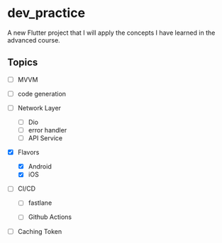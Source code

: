 # dev_practice

A new Flutter project that I will apply the concepts I have learned in the advanced course.

## Topics
- [ ] MVVM

- [ ] code generation

- [ ] Network Layer
    - [ ] Dio
    - [ ] error handler
    - [ ] API Service

- [x] Flavors
    - [x] Android
    - [x] iOS

- [ ] CI/CD
    - [ ] fastlane
    - [ ] Github Actions


- [ ] Caching Token    



